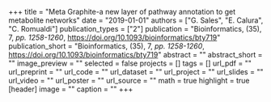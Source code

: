 +++
title = "Meta Graphite-a new layer of pathway annotation to get metabolite networks"
date = "2019-01-01"
authors = ["G. Sales", "E. Calura", "C. Romualdi"]
publication_types = ["2"]
publication = "Bioinformatics, (35), 7, _pp. 1258-1260_, https://doi.org/10.1093/bioinformatics/bty719"
publication_short = "Bioinformatics, (35), 7, _pp. 1258-1260_, https://doi.org/10.1093/bioinformatics/bty719"
abstract = ""
abstract_short = ""
image_preview = ""
selected = false
projects = []
tags = []
url_pdf = ""
url_preprint = ""
url_code = ""
url_dataset = ""
url_project = ""
url_slides = ""
url_video = ""
url_poster = ""
url_source = ""
math = true
highlight = true
[header]
image = ""
caption = ""
+++
